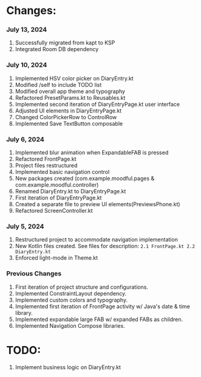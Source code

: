 # Changes:
### July 13, 2024
1. Successfully migrated from kapt to KSP
2. Integrated Room DB dependency

### July 10, 2024
1. Implemented HSV color picker on DiaryEntry.kt
2. Modified /self to include TODO list
3. Modified overall app theme and typography
4. Refactored PresetParams.kt to Reusables.kt
5. Implemented second iteration of DiaryEntryPage.kt user interface
6. Adjusted UI elements in DiaryEntryPage.kt
7. Changed ColorPickerRow to ControlRow
8. Implemented Save TextButton composable


### July 6, 2024

1. Implemented blur animation when ExpandableFAB is pressed
2. Refactored FrontPage.kt
3. Project files restructured
4. Implemented basic navigation control
5. New packages created (com.example.moodful.pages & com.example.moodful.controller)
6. Renamed DiaryEntry.kt to DiaryEntryPage.kt
7. First iteration of DiaryEntryPage.kt
8. Created a separate file to preview UI elements(PreviewsPhone.kt)
9. Refactored ScreenController.kt

### July 5, 2024

1. Restructured project to accommodate navigation implementation
2. New Kotlin files created. See files for description:
   `2.1 FrontPage.kt
   2.2 DiaryEntry.kt`
3. Enforced light-mode in Theme.kt

### Previous Changes

1. First iteration of project structure and configurations.
2. Implemented ConstraintLayout dependency.
3. Implemented custom colors and typography.
4. Implemented first iteration of FrontPage activity w/ Java's date & time library.
5. Implemented expandable large FAB w/ expanded FABs as children.
6. Implemented Navigation Compose libraries.

# TODO:
1. Implement business logic on DiaryEntry.kt
